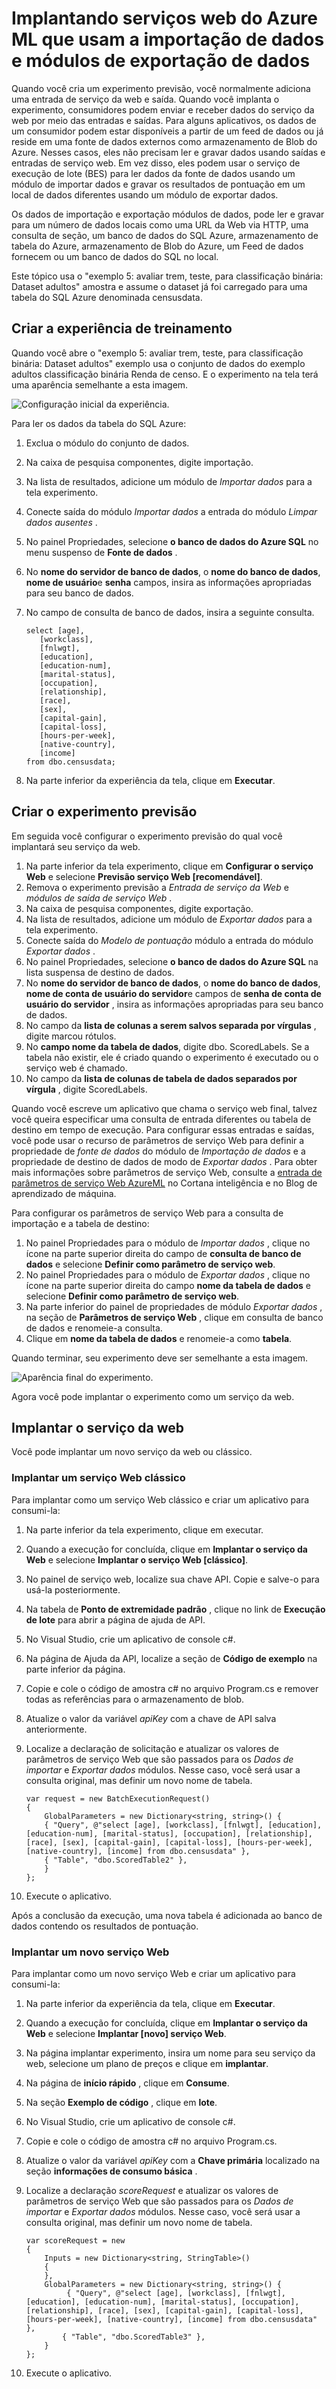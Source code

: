<properties
    pageTitle="Implantando serviços web do Azure ML que usam módulos dados importação e exportação de dados | Microsoft Azure"
    description="Saiba como usar os módulos dados de importar e exportar dados para enviar e receber dados de um serviço web."
    services="machine-learning"
    documentationCenter=""
    authors="vDonGlover"
    manager="raymondlaghaeian"
    editor=""/>

<tags
    ms.service="machine-learning"
    ms.workload="data-services"
    ms.tgt_pltfrm="na"
    ms.devlang="na"
    ms.topic="article"
    ms.date="08/12/2016"
    ms.author="v-donglo"/>



# <a name="deploying-azure-ml-web-services-that-use-data-import-and-data-export-modules"></a>Implantando serviços web do Azure ML que usam a importação de dados e módulos de exportação de dados 

Quando você cria um experimento previsão, você normalmente adiciona uma entrada de serviço da web e saída. Quando você implanta o experimento, consumidores podem enviar e receber dados do serviço da web por meio das entradas e saídas. Para alguns aplicativos, os dados de um consumidor podem estar disponíveis a partir de um feed de dados ou já reside em uma fonte de dados externos como armazenamento de Blob do Azure. Nesses casos, eles não precisam ler e gravar dados usando saídas e entradas de serviço web. Em vez disso, eles podem usar o serviço de execução de lote (BES) para ler dados da fonte de dados usando um módulo de importar dados e gravar os resultados de pontuação em um local de dados diferentes usando um módulo de exportar dados.

Os dados de importação e exportação módulos de dados, pode ler e gravar para um número de dados locais como uma URL da Web via HTTP, uma consulta de seção, um banco de dados do SQL Azure, armazenamento de tabela do Azure, armazenamento de Blob do Azure, um Feed de dados fornecem ou um banco de dados do SQL no local.

Este tópico usa o "exemplo 5: avaliar trem, teste, para classificação binária: Dataset adultos" amostra e assume o dataset já foi carregado para uma tabela do SQL Azure denominada censusdata.

## <a name="create-the-training-experiment"></a>Criar a experiência de treinamento 
 
Quando você abre o "exemplo 5: avaliar trem, teste, para classificação binária: Dataset adultos" exemplo usa o conjunto de dados do exemplo adultos classificação binária Renda de censo. E o experimento na tela terá uma aparência semelhante a esta imagem.

![Configuração inicial da experiência.](./media/machine-learning-web-services-that-use-import-export-modules/initial-look-of-experiment.png)
  

Para ler os dados da tabela do SQL Azure:

1.  Exclua o módulo do conjunto de dados.
2.  Na caixa de pesquisa componentes, digite importação.
3.  Na lista de resultados, adicione um módulo de *Importar dados* para a tela experimento.
4.  Conecte saída do módulo *Importar dados* a entrada do módulo *Limpar dados ausentes* .
5.  No painel Propriedades, selecione **o banco de dados do Azure SQL** no menu suspenso de **Fonte de dados** .
6.  No **nome do servidor de banco de dados**, o **nome do banco de dados**, **nome de usuário**e **senha** campos, insira as informações apropriadas para seu banco de dados.
7.  No campo de consulta de banco de dados, insira a seguinte consulta.

        select [age],
           [workclass],
           [fnlwgt],
           [education],
           [education-num],
           [marital-status],
           [occupation],
           [relationship],
           [race],
           [sex],
           [capital-gain],
           [capital-loss],
           [hours-per-week],
           [native-country],
           [income]
        from dbo.censusdata;

8.  Na parte inferior da experiência da tela, clique em **Executar**.

## <a name="create-the-predictive-experiment"></a>Criar o experimento previsão

Em seguida você configurar o experimento previsão do qual você implantará seu serviço da web.

1.  Na parte inferior da tela experimento, clique em **Configurar o serviço Web** e selecione **Previsão serviço Web [recomendável]**.
2.  Remova o experimento previsão a *Entrada de serviço da Web* e *módulos de saída de serviço Web* . 
3.  Na caixa de pesquisa componentes, digite exportação.
4.  Na lista de resultados, adicione um módulo de *Exportar dados* para a tela experimento.
5.  Conecte saída do *Modelo de pontuação* módulo a entrada do módulo *Exportar dados* . 
6.  No painel Propriedades, selecione **o banco de dados do Azure SQL** na lista suspensa de destino de dados.
7.  No **nome do servidor de banco de dados**, o **nome do banco de dados**, **nome de conta de usuário do servidor**e campos de **senha de conta de usuário do servidor** , insira as informações apropriadas para seu banco de dados.
8.  No campo da **lista de colunas a serem salvos separada por vírgulas** , digite marcou rótulos.
9.  No **campo nome da tabela de dados**, digite dbo. ScoredLabels. Se a tabela não existir, ele é criado quando o experimento é executado ou o serviço web é chamado.
10. No campo da **lista de colunas de tabela de dados separados por vírgula** , digite ScoredLabels.

Quando você escreve um aplicativo que chama o serviço web final, talvez você queira especificar uma consulta de entrada diferentes ou tabela de destino em tempo de execução. Para configurar essas entradas e saídas, você pode usar o recurso de parâmetros de serviço Web para definir a propriedade de *fonte de dados* do módulo de *Importação de dados* e a propriedade de destino de dados de modo de *Exportar dados* .  Para obter mais informações sobre parâmetros de serviço Web, consulte a [entrada de parâmetros de serviço Web AzureML](https://blogs.technet.microsoft.com/machinelearning/2014/11/25/azureml-web-service-parameters/) no Cortana inteligência e no Blog de aprendizado de máquina.

Para configurar os parâmetros de serviço Web para a consulta de importação e a tabela de destino:

1.  No painel Propriedades para o módulo de *Importar dados* , clique no ícone na parte superior direita do campo de **consulta de banco de dados** e selecione **Definir como parâmetro de serviço web**.
2.  No painel Propriedades para o módulo de *Exportar dados* , clique no ícone na parte superior direita do campo **nome da tabela de dados** e selecione **Definir como parâmetro de serviço web**.
3.  Na parte inferior do painel de propriedades de módulo *Exportar dados* , na seção de **Parâmetros de serviço Web** , clique em consulta de banco de dados e renomeie-a consulta.
4.  Clique em **nome da tabela de dados** e renomeie-a como **tabela**.

Quando terminar, seu experimento deve ser semelhante a esta imagem.
 
![Aparência final do experimento.](./media/machine-learning-web-services-that-use-import-export-modules/experiment-with-import-data-added.png)

Agora você pode implantar o experimento como um serviço da web.

## <a name="deploy-the-web-service"></a>Implantar o serviço da web 
Você pode implantar um novo serviço da web ou clássico.

### <a name="deploy-a-classic-web-service"></a>Implantar um serviço Web clássico

Para implantar como um serviço Web clássico e criar um aplicativo para consumi-la:

1.  Na parte inferior da tela experimento, clique em executar.
2.  Quando a execução for concluída, clique em **Implantar o serviço da Web** e selecione **Implantar o serviço Web [clássico]**.
3.  No painel de serviço web, localize sua chave API. Copie e salve-o para usá-la posteriormente.
4.  Na tabela de **Ponto de extremidade padrão** , clique no link de **Execução de lote** para abrir a página de ajuda de API.
5.  No Visual Studio, crie um aplicativo de console c#.
6.  Na página de Ajuda da API, localize a seção de **Código de exemplo** na parte inferior da página.
7.  Copie e cole o código de amostra c# no arquivo Program.cs e remover todas as referências para o armazenamento de blob.
8.  Atualize o valor da variável *apiKey* com a chave de API salva anteriormente.
9.  Localize a declaração de solicitação e atualizar os valores de parâmetros de serviço Web que são passados para os *Dados de importar* e *Exportar dados* módulos. Nesse caso, você será usar a consulta original, mas definir um novo nome de tabela.

        var request = new BatchExecutionRequest() 
        {   
            GlobalParameters = new Dictionary<string, string>() {
            { "Query", @"select [age], [workclass], [fnlwgt], [education], [education-num], [marital-status], [occupation], [relationship], [race], [sex], [capital-gain], [capital-loss], [hours-per-week], [native-country], [income] from dbo.censusdata" },
            { "Table", "dbo.ScoredTable2" },
            }
        };

10. Execute o aplicativo. 

Após a conclusão da execução, uma nova tabela é adicionada ao banco de dados contendo os resultados de pontuação.

### <a name="deploy-a-new-web-service"></a>Implantar um novo serviço Web

Para implantar como um novo serviço Web e criar um aplicativo para consumi-la:

1.  Na parte inferior da experiência da tela, clique em **Executar**.
2.  Quando a execução for concluída, clique em **Implantar o serviço da Web** e selecione **Implantar [novo] serviço Web**.
3.  Na página implantar experimento, insira um nome para seu serviço da web, selecione um plano de preços e clique em **implantar**.
4.  Na página de **início rápido** , clique em **Consume**.
5.  Na seção **Exemplo de código** , clique em **lote**.
6.  No Visual Studio, crie um aplicativo de console c#.
7.  Copie e cole o código de amostra c# no arquivo Program.cs.
8.  Atualize o valor da variável *apiKey* com a **Chave primária** localizado na seção **informações de consumo básica** .
9.  Localize a declaração *scoreRequest* e atualizar os valores de parâmetros de serviço Web que são passados para os *Dados de importar* e *Exportar dados* módulos. Nesse caso, você será usar a consulta original, mas definir um novo nome de tabela.

        var scoreRequest = new
        {
            Inputs = new Dictionary<string, StringTable>()
            {
            },
            GlobalParameters = new Dictionary<string, string>() {
                 { "Query", @"select [age], [workclass], [fnlwgt], [education], [education-num], [marital-status], [occupation], [relationship], [race], [sex], [capital-gain], [capital-loss], [hours-per-week], [native-country], [income] from dbo.censusdata" },
                { "Table", "dbo.ScoredTable3" },
            }
        };

10. Execute o aplicativo. 
 

